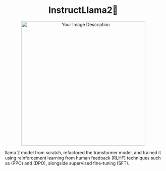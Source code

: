 <h1 align="center">InstructLlama2🦙</h1>


<p align="center">
  <img src="https://github.com/Esmail-ibraheem/FeedbackTransformer/blob/main/llama2.jpg" alt="Your Image Description" width="400" height=400">
</p>

llama 2 model from scratch, refactored the transformer model, and trained it using reinforcement learning from human feedback (RLHF) techniques such as (PPO) and (DPO), alongside supervised fine-tuning (SFT).


